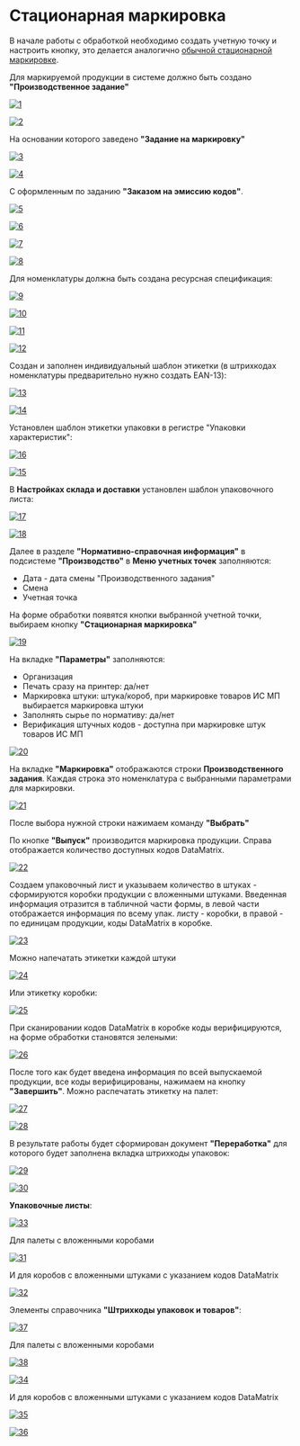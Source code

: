 # Стационарная маркировка

В начале работы с обработкой необходимо создать учетную точку и настроить кнопку, это делается аналогично [обычной стационарной маркировке](../Marking/StacMark.md).

Для маркируемой продукции в системе должно быть создано **"Производственное задание"**

[![1][1]][1]

[![2][2]][2]

На основании которого заведено **"Задание на маркировку"**

[![3][3]][3]

[![4][4]][4]

С оформленным по заданию **"Заказом на эмиссию кодов"**.

[![5][5]][5]

[![6][6]][6]

[![7][7]][7]

[![8][8]][8]

Для номенклатуры должна быть создана ресурсная спецификация:

[![9][9]][9]

[![10][10]][10]

[![11][11]][11]

[![12][12]][12]

Создан и заполнен индивидуальный шаблон этикетки (в штрихкодах номенклатуры предварительно нужно создать EAN-13):

[![13][13]][13]

[![14][14]][14]

Установлен шаблон этикетки упаковки в регистре "Упаковки характеристик":

[![16][16]][16]

[![15][15]][15]

В **Настройках склада и доставки** установлен шаблон упаковочного листа:

[![17][17]][17]

[![18][18]][18]

Далее в разделе **"Нормативно-справочная информация"** в подсистеме **"Производство"** в **Меню учетных точек** заполняются:

- Дата - дата смены "Производственного задания"
- Смена
- Учетная точка

На форме обработки появятся кнопки выбранной учетной точки, выбираем кнопку **"Стационарная маркировка"**

[![19][19]][19]

На вкладке **"Параметры"** заполняются:

- Организация
- Печать сразу на принтер: да/нет
- Маркировка штуки: штука/короб, при маркировке товаров ИС МП выбирается маркировка штуки
- Заполнять сырье по нормативу: да/нет
- Верификация штучных кодов - доступна при маркировке штук товаров ИС МП

[![20][20]][20]

На вкладке **"Маркировка"** отображаются строки **Производственного задания**. Каждая строка это номенклатура с выбранными параметрами для маркировки.

[![21][21]][21]

После выбора нужной строки нажимаем команду **"Выбрать"**

По кнопке **"Выпуск"** производится маркировка продукции. Справа отображается количество доступных кодов DataMatrix.

[![22][22]][22]

Создаем упаковочный лист и указываем количество в штуках - сформируются коробки продукции с вложенными штуками. Введенная информация отразится в табличной части формы, в левой части отображается информация по всему упак. листу - коробки, в правой - по единицам продукции, коды DataMatrix в коробке.

[![23][23]][23]

Можно напечатать этикетки каждой штуки

[![24][24]][24]

Или этикетку коробки:

[![25][25]][25]

При сканировании кодов DataMatrix в коробке коды верифицируются, на форме обработки становятся зелеными:

[![26][26]][26]

После того как будет введена информация по всей выпускаемой продукции, все коды верифицированы, нажимаем на кнопку **"Завершить"**. Можно распечатать этикетку на палет:

[![27][27]][27]

[![28][28]][28]

В результате работы будет сформирован документ **"Переработка"** для которого будет заполнена вкладка штрихкоды упаковок:

[![29][29]][29]

[![30][30]][30]

**Упаковочные листы**:

[![33][33]][33]

Для палеты с вложенными коробами

[![31][31]][31]

И для коробов с вложенными штуками с указанием кодов DataMatrix

[![32][32]][32]

Элементы справочника **"Штрихкоды упаковок и товаров"**:

[![37][37]][37]

Для палеты с вложенными коробами

[![38][38]][38]

[![34][34]][34]

И для коробов с вложенными штуками с указанием кодов DataMatrix

[![35][35]][35]

[![36][36]][36]

[1]: Stationary_Marking.assets/1.png
[2]: Stationary_Marking.assets/2.png
[3]: Stationary_Marking.assets/3.png
[4]: Stationary_Marking.assets/4.png
[5]: Stationary_Marking.assets/5.png
[6]: Stationary_Marking.assets/6.png
[7]: Stationary_Marking.assets/7.png
[8]: Stationary_Marking.assets/8.png
[9]: Stationary_Marking.assets/9.png
[10]: Stationary_Marking.assets/10.png
[11]: Stationary_Marking.assets/11.png
[12]: Stationary_Marking.assets/12.png
[13]: Stationary_Marking.assets/13.png
[14]: Stationary_Marking.assets/14.png
[15]: Stationary_Marking.assets/15.png
[16]: Stationary_Marking.assets/16.png
[17]: Stationary_Marking.assets/17.png
[18]: Stationary_Marking.assets/18.png
[19]: Stationary_Marking.assets/19.png
[20]: Stationary_Marking.assets/20.png
[21]: Stationary_Marking.assets/21.png
[22]: Stationary_Marking.assets/22.png
[23]: Stationary_Marking.assets/23.png
[24]: Stationary_Marking.assets/24.png
[25]: Stationary_Marking.assets/25.png
[26]: Stationary_Marking.assets/26.png
[27]: Stationary_Marking.assets/27.png
[28]: Stationary_Marking.assets/28.png
[29]: Stationary_Marking.assets/29.png
[30]: Stationary_Marking.assets/30.png
[31]: Stationary_Marking.assets/31.png
[32]: Stationary_Marking.assets/32.png
[33]: Stationary_Marking.assets/33.png
[34]: Stationary_Marking.assets/34.png
[35]: Stationary_Marking.assets/35.png
[36]: Stationary_Marking.assets/36.png
[37]: Stationary_Marking.assets/37.png
[38]: Stationary_Marking.assets/38.png
